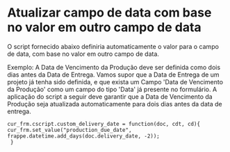 # Atualizar campo de data com base no valor em outro campo de data


O script fornecido abaixo definiria automaticamente o valor para o campo de data, com base no valor em outro campo de data.


Exemplo: A Data de Vencimento da Produção deve ser definida como dois dias antes da Data de Entrega. Vamos supor que a Data de Entrega de um projeto já tenha sido definida, e que exista um Campo 'Data de Vencimento da Produção' como um campo do tipo 'Data' já presente no formulário. A aplicação do script a seguir deve garantir que a Data de Vencimento da Produção seja atualizada automaticamente para dois dias antes da data de entrega.



```
cur_frm.cscript.custom_delivery_date = function(doc, cdt, cd){
cur_frm.set_value("production_due_date", frappe.datetime.add_days(doc.delivery_date, -2));
 }

```